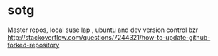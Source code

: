 sotg
====
Master repos, local suse lap , ubuntu and dev 
version control bzr 
http://stackoverflow.com/questions/7244321/how-to-update-github-forked-repository
